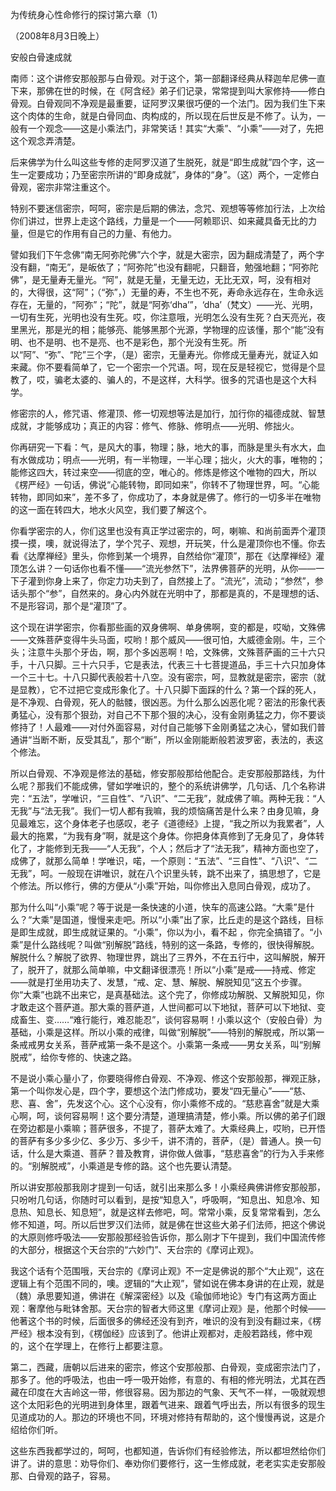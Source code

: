 为传统身心性命修行的探讨第六章（1）

（2008年8月3日晚上）

安般白骨速成就

南师：这个讲修安那般那与白骨观。对于这个，第一部翻译经典从释迦牟尼佛一直下来，那佛在世的时候，在《阿含经》弟子们记录，常常提到叫大家修持——修白骨观。白骨观同不净观是最重要，证阿罗汉果很巧便的一个法门。因为我们生下来这个肉体的生命，就是白骨同血、肉构成的，所以现在后世反是不修了。认为，一般有一个观念——这是小乘法门，非常笑话！其实“大乘”、“小乘”——对了，先把这个观念弄清楚。

后来佛学为什么叫这些专修的走阿罗汉道了生脱死，就是“即生成就”四个字，这一生一定要成功；乃至密宗所讲的“即身成就”，身体的“身”。（这）两个，一定修白骨观，密宗非常注重这个。

特别不要迷信密宗，呵呵，密宗是后期的佛法，念咒、观想等等修加行法，上次给你们讲过，世界上走这个路线，力量是一个——阿赖耶识、如来藏具备无比的力量，但是它的作用有自己的力量、有他力。

譬如我们下午念佛“南无阿弥陀佛”六个字，就是大密宗，因为翻成清楚了，两个字没有翻，“南无”，是皈依了；“阿弥陀”也没有翻呢，只翻音，勉强地翻；“阿弥陀佛”，是无量寿无量光。“阿”，就是无量，无量无边，无比无双，呵，没有相对的，大得很，这“阿”；（“弥”，）无量的寿，不生也不死，寿命永远存在，生命永远存在，无量的，“阿弥”；“陀”，就是“阿弥‘dha’”，‘dha’（梵文）——光、光明，一切有生死，光明也没有生死。哎，你注意哦，光明怎么没有生死？白天亮光，夜里黑光，那是光的相；能够亮、能够黑那个光源，学物理的应该懂，那个“能”没有明、也不是明、也不是亮、也不是彩色，那个光没有生死。所以“阿”、“弥”、“陀”三个字，（是）密宗，无量寿光。你修成无量寿光，就证入如来藏。你不要看简单了，它一个密宗一个咒语。呵，现在反是轻视它，觉得是个显教了，哎，骗老太婆的、骗人的，不是这样，大科学。很多的咒语也是这个大科学。

修密宗的人，修咒语、修灌顶、修一切观想等法是加行，加行你的福德成就、智慧成就，才能够成功；真正的内容：修气、修脉、修明点——光明、修拙火。

你再研究一下看：气，是风大的事，物理；脉，地大的事，而脉是里头有水大，血有水做成功；明点——光明，有一半物理，一半心理；拙火，火大的事，唯物的；能修这四大，转过来空——彻底的空，唯心的。修炼是修这个唯物的四大，所以《楞严经》一句话，佛说“心能转物，即同如来”，你转不了物理世界，呵。“心能转物，即同如来”，差不多了，你成功了，本身就是佛了。修行的一切多半在唯物的这一面在转四大，地水火风空，我们要了解这个。

你看学密宗的人，你们这里也没有真正学过密宗的，呵，喇嘛、和尚前面弄个灌顶摸一摸，噢，就说得法了，学个咒子、观想，开玩笑，什么是灌顶你也不懂。你去看《达摩禅经》里头，你修到某一个境界，自然给你“灌顶”，那在《达摩禅经》灌顶怎么讲？一句话你也看不懂——“流光参然下”，法界佛菩萨的光明，从你——一下子灌到你身上来了，你定力功夫到了，自然接上了。“流光”，流动；“参然”，参话头那个“参”，自然来的。身心内外就在光明中了，那都是真的，不是理想的话、不是形容词，那个是“灌顶”了。

这个现在讲学密宗，你看那些画的双身佛啊、单身佛啊，变的都是，哎呦，文殊佛——文殊菩萨变得牛头马面，哎哟！那个威风——很可怕，大威德金刚。牛，三个头；注意牛头那个牙齿，啊，那个多凶恶啊！哈，文殊佛，文殊菩萨画的三十六只手，十八只脚。三十六只手，它是表法，代表三十七菩提道品，手三十六只加身体一个三十七。十八只脚代表般若十八空。没有密宗，呵，显教就是密宗，密宗（就是显教），它不过把它变成形象化了。十八只脚下面踩的什么？第一个踩的死人，是不净观、白骨观，死人的骷髅，很凶恶。为什么那么凶恶化呢？密法的形象代表勇猛心，没有那个狠劲，对自己不下那个狠的决心，没有金刚勇猛之力，你不要谈修持了！人最难——对付外面容易，对付自己能够下金刚勇猛之决心，譬如我们普通讲“当断不断，反受其乱”，那个“断”，所以金刚能断般若波罗密，表法的，表这个修法。

所以白骨观、不净观是修法的基础，修安那般那给他配合。走安那般那路线，为什么呢？那我们不能成佛，譬如学唯识的，整个的系统讲佛学，几句话、几个名称讲完：“五法”，学唯识，“三自性”、“八识”、“二无我”，就成佛了嘛。两种无我：“人无我”与“法无我”。我们一切人都有我嘛，我的烦恼痛苦是什么来？由身见嘛，身见最难忘，这个身体老子也感叹，老子《道德经》上提，“我之所以为我累者”，人最大的拖累，“为我有身”啊，就是这个身体。你把身体真修到了无身见了，身体转化了，才能修到无我——“人无我”，个人；然后才了“法无我”，精神方面也空了，成佛了，就那么简单！学唯识，喏，一个原则：“五法”、“三自性”、“八识”、“二无我”，呵。一般现在讲唯识，就在八个识里头转，跳不出来了，搞思想了，它是个修法。所以修行，佛的方便从“小乘”开始，叫你修出入息同白骨观，成功了。

那为什么叫“小乘”呢？等于说是一条快速的小道，快车的高速公路。“大乘”是什么？“大乘”是国道，慢慢来走吧。所以“小乘”出了家，比丘走的是这个路线，目标是即生成就，即生成就证果的。“小乘”，你以为小，看不起 ，你完全搞错了。“小乘”是什么路线呢？叫做“别解脱”路线，特别的这一条路，专修的，很快得解脱。解脱什么？解脱了欲界、物理世界，跳出了三界外，不在五行中，这叫解脱，解开了，脱开了，就那么简单嘛，中文翻译很漂亮！所以“小乘”是戒——持戒、修定——就是打坐用功夫了、发慧，“戒、定、慧、解脱、解脱知见”这五个步骤。你“大乘”也跳不出来它，是真基础法。这个完了，你修成功解脱、又解脱知见，你才敢走这个菩萨道。那大乘的菩萨道，人世间都可以下地狱，菩萨可以下地狱、变成畜生、变……“难行能行，难忍能忍”，谈何容易啊！小乘以这个（安般白骨）为基础，小乘是这样。所以小乘的戒律，叫做“别解脱”——特别的解脱戒，所以第一条戒戒男女关系，菩萨戒第一条不是这个。小乘第一条戒——男女关系，叫“别解脱戒”，给你专修的、快速之路。

不是说小乘心量小了，你要晓得修白骨观、不净观、修这个安那般那，禅观正脉，第一个叫你发心是，四个字，要想这个法门修成功，要发“四无量心”——“慈、悲、喜、舍”，先发这个心。这个心没有，你小乘修不成的。“慈悲喜舍”就是大乘心啊，呵，谈何容易啊！这个要分清楚，道理搞清楚，修小乘。所以佛的弟子们跟在旁边都是小乘嘛；菩萨很多，不提了，菩萨太难了。大乘经典上，哎哟，已开悟的菩萨有多少多少亿、多少万、多少千，讲不清的，菩萨，（是）普通人。换一句话，什么是大乘道、菩萨？普及教育，讲你做人做事，“慈悲喜舍”的行为入手来修的。“别解脱戒”，小乘道是专修的路。这个也先要认清楚。

所以讲安那般那我刚才提到一句话，就引出来那么多！小乘经典佛讲修安那般那，只吩咐几句话，你随时可以看到，是按“知息入”，呼吸啊，“知息出、知息冷、知息热、知息长、知息短”，就是这样去修吧，呵。常常小乘，反复常常看到，怎么修不知道，呵。所以后世罗汉们法师，就是佛在世这些大弟子们法师，把这个佛说的大原则修呼吸法——安那般那经验告诉你，那么刚才下午提到，我们中国流传修的大部分，根据这个天台宗的“六妙门”、天台宗的《摩诃止观》。

我这个话有个范围哦，天台宗的《摩诃止观》不一定是佛说的那个“大止观”，这在逻辑上有个范围不同的，噢。逻辑的“大止观”，譬如说在佛本身讲的在止观，就是（魏）承思要知道，佛讲在《解深密经》以及《瑜伽师地论》专门有这两方面止观：奢摩他与毗钵舍那。天台宗的智者大师这里《摩诃止观》是，他那个时候——他著这个书的时候，后面很多的佛经还没有到齐，唯识的没有到没有翻过来，《楞严经》根本没有到，《楞伽经》应该到了。他讲止观都对，走般若路线，修中观的，这个在学理上，在修行上都要注意。

第二，西藏，唐朝以后进来的密宗，修这个安那般那、白骨观，变成密宗法门了，那多了。他的呼吸法，也由一呼一吸开始修，有意的、有相的修光明法，尤其在西藏在印度在大吉岭这一带，修很容易。因为那边的气象、天气不一样，一吸就观想这个太阳彩色的光明进到身体里，跟着气进来、跟着气呼出去，所以有很多的现生见道成功的人。那边的环境也不同，环境对修持有帮助的，这个慢慢再说，这是介绍给你们听。

这些东西我都学过的，呵呵，也都知道，告诉你们有经验修法，所以都坦然给你们讲了。讲的意思：劝导你们、奉劝你们要修行，这一生修成就，老老实实走安那般那、白骨观的路子，容易。


